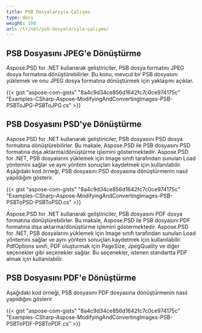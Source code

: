 ```yaml
---
title: PSB Dosyalarıyla Çalışma
type: docs
weight: 160
url: /tr/net/psb-dosyalarıyla-çalışma/
---
```


## **PSB Dosyasını JPEG'e Dönüştürme**
Aspose.PSD for .NET kullanarak geliştiriciler, PSB dosya formatını JPEG dosya formatına dönüştürebilirler. Bu konu, mevcut bir PSB dosyasını yüklemek ve onu JPEG dosya formatına dönüştürmek için yaklaşımı açıklar.

{{< gist "aspose-com-gists" "8a4c9d34ce856d1642fc7c0ce974175c" "Examples-CSharp-Aspose-ModifyingAndConvertingImages-PSB-PSBToJPG-PSBToJPG.cs" >}}


## **PSB Dosyasını PSD'ye Dönüştürme**
Aspose.PSD for .NET kullanarak geliştiriciler, PSB dosyasını PSD dosya formatına dönüştürebilirler. Bu makale, Aspose.PSD ile PSB dosyasını PSD formatına dışa aktarma/dönüştürme işlemini göstermektedir. Aspose.PSD for .NET, PSB dosyalarını yüklemek için Image sınıfı tarafından sunulan Load yöntemini sağlar ve aynı yöntem sonuçları kaydetmek için kullanılabilir. Aşağıdaki kod örneği, PSB dosyasını PSD dosyasına dönüştürmenin nasıl yapıldığını gösterir.


{{< gist "aspose-com-gists" "8a4c9d34ce856d1642fc7c0ce974175c" "Examples-CSharp-Aspose-ModifyingAndConvertingImages-PSB-PSBToPSD-PSBToPSD.cs" >}}


Aspose.PSD for .NET kullanarak geliştiriciler, PSB dosyasını PDF dosya formatına dönüştürebilirler. Bu makale, Aspose.PSD ile PSB dosyasını PDF formatına dışa aktarma/dönüştürme işlemini göstermektedir. Aspose.PSD for .NET, PSB dosyalarını yüklemek için Image sınıfı tarafından sunulan Load yöntemini sağlar ve aynı yöntem sonuçları kaydetmek için kullanılabilir. PdfOptions sınıfı, PDF oluşturmak için PageSize, JpegQuality ve diğer seçenekler gibi seçenekler sağlar. Bu seçenekler, istenen standartta PDF almak için kullanılabilir.
## **PSB Dosyasını PDF'e Dönüştürme**

Aşağıdaki kod örneği, PSB dosyasını PDF dosyasına dönüştürmenin nasıl yapıldığını gösterir

{{< gist "aspose-com-gists" "8a4c9d34ce856d1642fc7c0ce974175c" "Examples-CSharp-Aspose-ModifyingAndConvertingImages-PSB-PSBToPDF-PSBToPDF.cs" >}}
